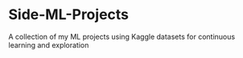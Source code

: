 # Side-ML-Projects
A collection of my ML projects using Kaggle datasets for continuous learning and exploration

